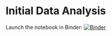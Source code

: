 # Initial Data Analysis

Launch the notebook in Binder: [![Binder](https://mybinder.org/badge_logo.svg)](https://mybinder.org/v2/gh/rwcitek/MyBinder.demo/main?labpath=%2FInitial.Data.Analysis%2FREADME.md)

